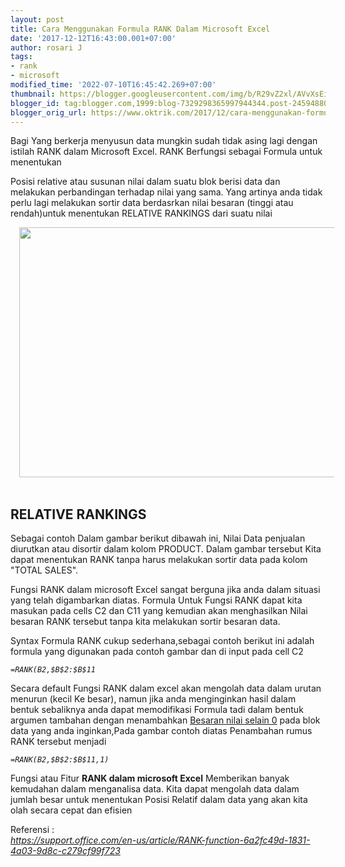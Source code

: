 ```yaml
---
layout: post
title: Cara Menggunakan Formula RANK Dalam Microsoft Excel
date: '2017-12-12T16:43:00.001+07:00'
author: rosari J
tags:
- rank
- microsoft
modified_time: '2022-07-10T16:45:42.269+07:00'
thumbnail: https://blogger.googleusercontent.com/img/b/R29vZ2xl/AVvXsEilhdUVtt2Tmoon6HDItaoeG0LeK5LXOJr3dQollj-sgoj2CiObG3mQJQZp3SDtkQMP4GLF78NTKowyBPCLej7d2ghrsr5fi-GTSvcGJOcxVvi0hwSPl5oqZ-W0tnxYHB3N1Cybk6WcjFjV7EgGEl6WZ9GGUHI5hxwuSUS9IfL0hja3X5Bv5glgmBO-eA/s72-w640-c-h400/rank-1-800x500.jpg
blogger_id: tag:blogger.com,1999:blog-7329298365997944344.post-2459488084306429937
blogger_orig_url: https://www.oktrik.com/2017/12/cara-menggunakan-formula-rank-dalam.html
---
```


<p>Bagi Yang berkerja menyusun data mungkin sudah tidak asing lagi dengan istilah RANK dalam Microsoft Excel. RANK Berfungsi sebagai Formula untuk menentukan</p><p>Posisi relative atau susunan nilai dalam suatu blok berisi data dan melakukan perbandingan terhadap nilai yang sama. Yang artinya anda tidak perlu lagi melakukan sortir data berdasrkan nilai besaran (tinggi atau rendah)untuk menentukan RELATIVE RANKINGS dari suatu nilai</p><p></p><div class="separator" style="clear: both; text-align: center;"><a href="https://blogger.googleusercontent.com/img/b/R29vZ2xl/AVvXsEilhdUVtt2Tmoon6HDItaoeG0LeK5LXOJr3dQollj-sgoj2CiObG3mQJQZp3SDtkQMP4GLF78NTKowyBPCLej7d2ghrsr5fi-GTSvcGJOcxVvi0hwSPl5oqZ-W0tnxYHB3N1Cybk6WcjFjV7EgGEl6WZ9GGUHI5hxwuSUS9IfL0hja3X5Bv5glgmBO-eA/s800/rank-1-800x500.jpg" imageanchor="1" style="margin-left: 1em; margin-right: 1em;"><img border="0" data-original-height="500" data-original-width="800" height="400" src="https://blogger.googleusercontent.com/img/b/R29vZ2xl/AVvXsEilhdUVtt2Tmoon6HDItaoeG0LeK5LXOJr3dQollj-sgoj2CiObG3mQJQZp3SDtkQMP4GLF78NTKowyBPCLej7d2ghrsr5fi-GTSvcGJOcxVvi0hwSPl5oqZ-W0tnxYHB3N1Cybk6WcjFjV7EgGEl6WZ9GGUHI5hxwuSUS9IfL0hja3X5Bv5glgmBO-eA/w640-h400/rank-1-800x500.jpg" width="640" /></a></div><br /><p></p><h2 style="text-align: left;">RELATIVE RANKINGS</h2><p>Sebagai contoh Dalam gambar berikut dibawah ini, Nilai Data penjualan diurutkan atau disortir dalam kolom PRODUCT. Dalam gambar tersebut Kita dapat menentukan RANK tanpa harus melakukan sortir data pada kolom "TOTAL SALES".</p><p>Fungsi RANK dalam microsoft Excel sangat berguna jika anda dalam situasi yang telah digambarkan diatas. Formula Untuk Fungsi RANK dapat kita masukan pada cells C2 dan C11 yang kemudian akan menghasilkan Nilai besaran RANK tersebut tanpa kita melakukan sortir besaran data.</p><p>Syntax Formula RANK cukup sederhana,sebagai contoh berikut ini adalah formula yang digunakan pada contoh gambar dan di input pada cell C2</p><p><i><code>=RANK(B2,$B$2:$B$11</code></i></p><p>Secara default Fungsi RANK dalam excel akan mengolah data dalam urutan menurun (kecil Ke besar), namun jika anda menginginkan hasil dalam bentuk sebaliknya anda dapat memodifikasi Formula tadi dalam bentuk argumen tambahan dengan menambahkan <u>Besaran nilai selain 0</u> pada blok data yang anda inginkan,Pada gambar contoh diatas Penambahan rumus RANK tersebut menjadi</p><p><i><code>=RANK(B2,$B$2:$B$11,1)</code></i></p><p>Fungsi atau Fitur <b>RANK dalam microsoft Excel</b> Memberikan banyak kemudahan dalam menganalisa data. Kita dapat mengolah data dalam jumlah besar untuk menentukan Posisi Relatif dalam data yang akan kita olah secara cepat dan efisien</p><p>Referensi :<br /><cite><a href="https://support.microsoft.com/en-us/office/rank-function-6a2fc49d-1831-4a03-9d8c-c279cf99f723?ui=en-us&amp;rs=en-us&amp;ad=us" rel="nofollow noopener" target="_blank">https://support.office.com/en-us/article/RANK-function-6a2fc49d-1831-4a03-9d8c-c279cf99f723 </a></cite></p><div style="clear: both; text-align: center;">&nbsp;</div><p>&nbsp;</p><p>&nbsp;</p>
